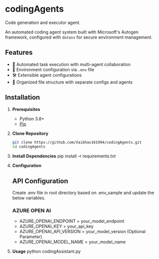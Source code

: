 # codingAgents
Code generation and executor agent.

An automated coding agent system built with Microsoft's Autogen framework, configured with `dotenv` for secure environment management.

## Features

- 🤖 Automated task execution with multi-agent collaboration
- 🔐 Environment configuration via `.env` file
- 🛠️ Extensible agent configurations
- 📁 Organized file structure with separate configs and agents

## Installation

1. **Prerequisites**
   - Python 3.8+
   - [Pip](https://pip.pypa.io/en/stable/installation/)

2. **Clone Repository**
   ```bash
   git clone https://github.com/Vaibhav161994/codingAgents.git
   cd codingAgents

3. **Install Dependencies**
   pip install -r requirements.txt

4. **Configuration**

   ## API Configuration 
   Create .env file in root directory based on .env_sample and update the below variables.

   ### AZURE OPEN AI
   - AZURE_OPENAI_ENDPOINT = your_model_endpoint
   - AZURE_OPENAI_KEY = your_api_key
   - AZURE_OPENAI_API_VERSION = your_model_version (Optional Parameter)
   - AZURE_OPENAI_MODEL_NAME = your_model_name

6. **Usage**
   python codingAssistant.py
